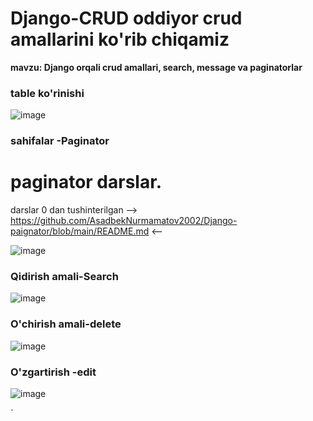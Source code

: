 # Django-CRUD oddiyor crud amallarini ko'rib chiqamiz
__mavzu: Django orqali crud amallari, search, message va paginatorlar__
### table ko'rinishi
![image](https://github.com/AsadbekNurmamatov2002/Django-CRUD/assets/144318530/5ec40736-d581-4cb7-9b7d-0ea89d671801)

### sahifalar -**Paginator** 
# paginator darslar.
darslar 0 dan tushinterilgan
-->  https://github.com/AsadbekNurmamatov2002/Django-paignator/blob/main/README.md  <--

![image](https://github.com/AsadbekNurmamatov2002/Django-CRUD/assets/144318530/78152f9b-c7b7-4731-9e2c-fec055bae5df)
### Qidirish amali-Search 
![image](https://github.com/AsadbekNurmamatov2002/Django-CRUD/assets/144318530/9179de8b-d2ca-4941-8ab6-188752f72749)
### O'chirish amali-delete
![image](https://github.com/AsadbekNurmamatov2002/Django-CRUD/assets/144318530/f1b54ce0-8026-4b75-814c-05e0359cb155)
### O'zgartirish -edit
![image](https://github.com/AsadbekNurmamatov2002/Django-CRUD/assets/144318530/c7ed53aa-a98f-46f1-961f-07e3cdb54af7)



  `

